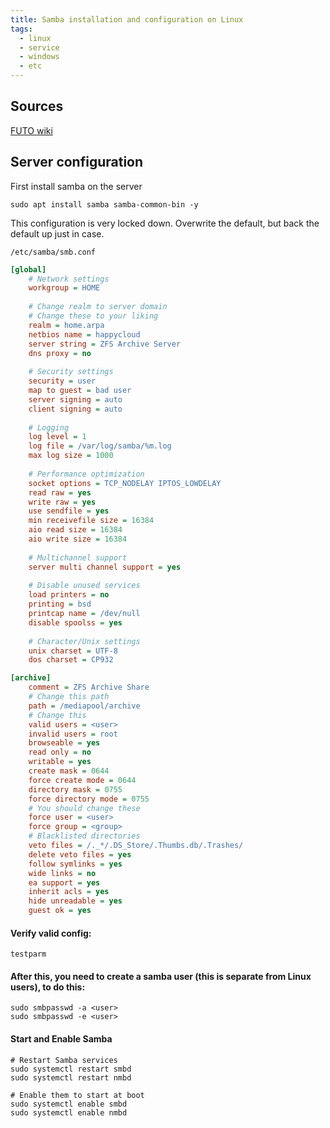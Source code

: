 ```yaml
---
title: Samba installation and configuration on Linux
tags:
  - linux
  - service
  - windows
  - etc
---
```

Sources
---
[FUTO wiki](https://wiki.futo.org/index.php/Introduction_to_a_Self_Managed_Life:_a_13_hour_%26_28_minute_presentation_by_FUTO_software)

Server configuration
---

First install samba on the server

```
sudo apt install samba samba-common-bin -y
```

This configuration is very locked down. Overwrite the default, but back the default up just in case.

 `/etc/samba/smb.conf`
```ini
[global]
    # Network settings
    workgroup = HOME
    
    # Change realm to server domain
    # Change these to your liking
    realm = home.arpa
    netbios name = happycloud
    server string = ZFS Archive Server
    dns proxy = no
    
    # Security settings
    security = user
    map to guest = bad user
    server signing = auto
    client signing = auto
    
    # Logging
    log level = 1
    log file = /var/log/samba/%m.log
    max log size = 1000
    
    # Performance optimization
    socket options = TCP_NODELAY IPTOS_LOWDELAY
    read raw = yes
    write raw = yes
    use sendfile = yes
    min receivefile size = 16384
    aio read size = 16384
    aio write size = 16384
    
    # Multichannel support
    server multi channel support = yes
    
    # Disable unused services
    load printers = no
    printing = bsd
    printcap name = /dev/null
    disable spoolss = yes
    
    # Character/Unix settings
    unix charset = UTF-8
    dos charset = CP932

[archive]
    comment = ZFS Archive Share
    # Change this path
    path = /mediapool/archive
    # Change this
    valid users = <user>
    invalid users = root
    browseable = yes
    read only = no
    writable = yes
    create mask = 0644
    force create mode = 0644
    directory mask = 0755
    force directory mode = 0755
    # You should change these
    force user = <user>
    force group = <group>
    # Blacklisted directories
    veto files = /._*/.DS_Store/.Thumbs.db/.Trashes/
    delete veto files = yes
    follow symlinks = yes
    wide links = no
    ea support = yes
    inherit acls = yes
    hide unreadable = yes
    guest ok = yes
```

#### Verify valid config:

```
testparm
```

#### After this, you need to create a samba user (this is separate from Linux users), to do this:

```
sudo smbpasswd -a <user>
sudo smbpasswd -e <user>
```

#### Start and Enable Samba
```
# Restart Samba services
sudo systemctl restart smbd
sudo systemctl restart nmbd

# Enable them to start at boot
sudo systemctl enable smbd
sudo systemctl enable nmbd
```